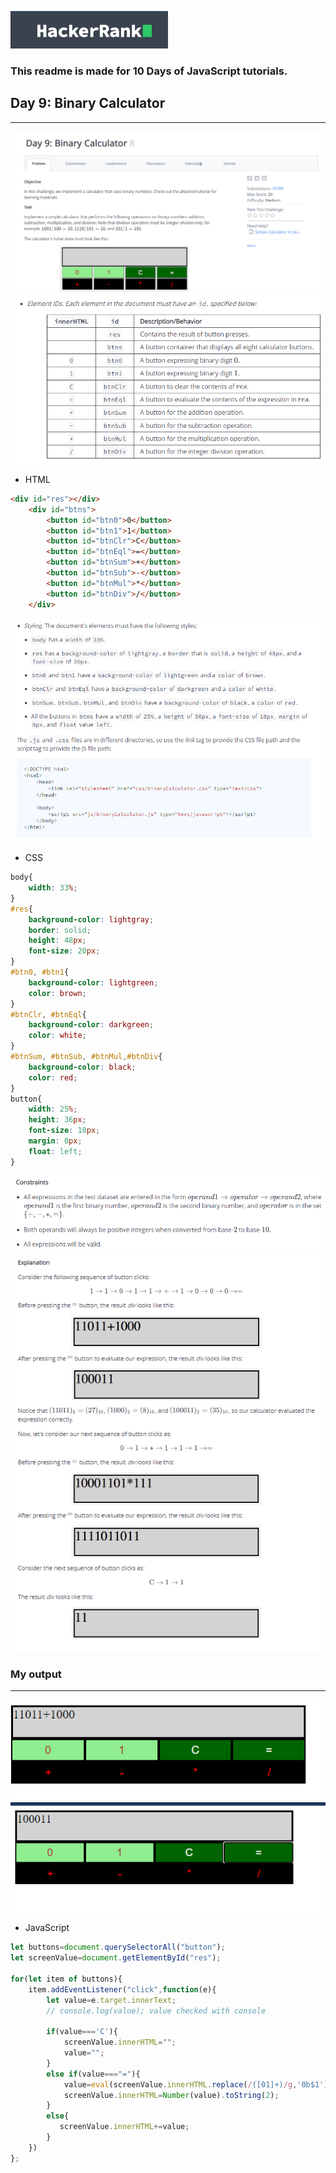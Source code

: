 ![HackerRank](Binary%20Calculator/images/HackerRank.png)
<br/>
### This readme is made for 10 Days of JavaScript tutorials. <br/> 
## Day 9: Binary Calculator
<hr>

![HackerRank](Binary%20Calculator/images/image01.png)
![HackerRank](Binary%20Calculator/images/image02.png)
* HTML <br/>
```HTML
<div id="res"></div>
    <div id="btns">
        <button id="btn0">0</button>
        <button id="btn1">1</button>
        <button id="btnClr">C</button>
        <button id="btnEql">=</button>
        <button id="btnSum">+</button>
        <button id="btnSub">-</button>
        <button id="btnMul">*</button>
        <button id="btnDiv">/</button>
    </div>
```
![HackerRank](Binary%20Calculator/images/image03.png)
* CSS <br/>
```css
body{
    width: 33%;
}
#res{
    background-color: lightgray;
    border: solid;
    height: 48px;
    font-size: 20px;
}
#btn0, #btn1{
    background-color: lightgreen;
    color: brown;
}
#btnClr, #btnEql{
    background-color: darkgreen;
    color: white;
}
#btnSum, #btnSub, #btnMul,#btnDiv{
    background-color: black;
    color: red;
}
button{
    width: 25%;
    height: 36px;
    font-size: 18px;
    margin: 0px;
    float: left;
}
```
![HackerRank](Binary%20Calculator/images/image04.png)
![HackerRank](Binary%20Calculator/images/image05.png)
### My output <hr>
![HackerRank](Binary%20Calculator/images/image6.png)
![HackerRank](Binary%20Calculator/images/image07.png)

* JavaScript <br/>
```javascript
let buttons=document.querySelectorAll("button");
let screenValue=document.getElementById("res");

for(let item of buttons){
    item.addEventListener("click",function(e){
        let value=e.target.innerText;
        // console.log(value); value checked with console

        if(value==='C'){
            screenValue.innerHTML="";
            value="";
        }
        else if(value==="="){
            value=eval(screenValue.innerHTML.replace(/([01]+)/g,'0b$1')).toString();
            screenValue.innerHTML=Number(value).toString(2);
        }
        else{
           screenValue.innerHTML+=value; 
        }
    })
};
```